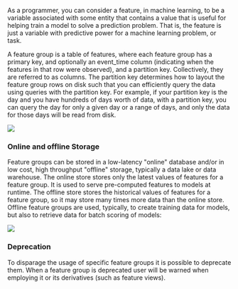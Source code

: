 As a programmer, you can consider a feature, in machine learning, to be a variable associated with some entity that contains a value that is useful for helping train a model to solve a prediction problem. That is, the feature is just a variable with predictive power for a machine learning problem, or task.

A feature group is a table of features, where each feature group has a primary key, and optionally an event_time column (indicating when the features in that row were observed), and a partition key. Collectively, they are referred to as columns. The partition key determines how to layout the feature group rows on disk such that you can efficiently query the data using queries with the partition key. For example, if your partition key is the day and you have hundreds of days worth of data, with a partition key, you can query the day for only a given day or a range of days, and only the data for those days will be read from disk.

<img src="../../../../assets/images/concepts/fs/feature-group-table.png">


### Online and offline Storage

Feature groups can be stored in a low-latency "online" database and/or in low cost, high throughput  "offline" storage, typically a data lake or data warehouse. The online store stores only the latest values of features for a feature group. It is used to serve pre-computed features to models at runtime. The offline store stores the historical values of features for a feature group, so it may store many times more data than the online store. Offline feature groups are used, typically, to create training data for models, but also to retrieve data for batch scoring of models:

<img src="../../../../assets/images/concepts/fs/feature-storage.svg">

### Deprecation

To disparage the usage of specific feature groups it is possible to deprecate them. When a feature group is deprecated user will be warned when employing it or its derivatives (such as feature views).
